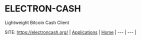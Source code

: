 # ELECTRON-CASH
 
 Lightweight Bitcoin Cash Client
 
 SITE: https://electroncash.org/
 | [Applications](https://portable-linux-apps.github.io/apps.html) | [Home](https://portable-linux-apps.github.io)
 | --- | --- |
